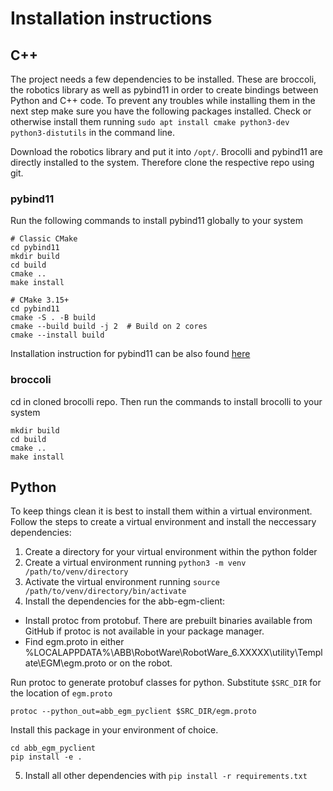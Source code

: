 # Installation instructions
## C++ 
The project needs a few dependencies to be installed. These are broccoli, the robotics library as well as pybind11 in order to create bindings between Python and C++ code. To prevent any troubles while installing them in the next step make sure you have the following packages installed. Check or otherwise install them running `sudo apt install cmake python3-dev python3-distutils` in the command line.

Download the robotics library and put it into `/opt/`. Brocolli and pybind11 are directly installed to the system. Therefore clone the respective repo using git. 
### pybind11
Run the following commands to install pybind11 globally to your system
```
# Classic CMake
cd pybind11
mkdir build
cd build
cmake ..
make install

# CMake 3.15+
cd pybind11
cmake -S . -B build
cmake --build build -j 2  # Build on 2 cores
cmake --install build
```
Installation instruction for pybind11 can be also found [here](https://pybind11.readthedocs.io/en/stable/compiling.html#building-with-cmake)

### broccoli
cd in cloned brocolli repo. Then run the commands to install brocolli to your system
```
mkdir build
cd build
cmake ..
make install
```

## Python
 To keep things clean it is best to install them within a virtual environment. Follow the steps to create a virtual environment and install the neccessary dependencies:

1. Create a directory for your virtual environment within the python folder
2. Create a virtual environment running `python3 -m venv /path/to/venv/directory`
3. Activate the virtual environment running `source /path/to/venv/directory/bin/activate`
4. Install the dependencies for the abb-egm-client:

- Install protoc from protobuf. There are prebuilt binaries available from
GitHub if protoc is not available in your package manager.
- Find egm.proto in either %LOCALAPPDATA%\ABB\RobotWare\RobotWare_6.XXXXX\utility\Template\EGM\egm.proto or on the robot.


Run protoc to generate protobuf classes for python. Substitute `$SRC_DIR` for the location of `egm.proto`

`protoc --python_out=abb_egm_pyclient $SRC_DIR/egm.proto`

Install this package in your environment of choice.

```
cd abb_egm_pyclient
pip install -e .
```

5. Install all other dependencies with `pip install -r requirements.txt`
